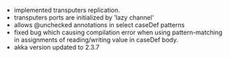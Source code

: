 
- implemented transputers replication.
- transputers ports are initialized by 'lazy channel' 
- allows @unchecked annotations in select caseDef patterns
- fixed bug which causing compilation error when using pattern-matching in assignments of reading/writing value in caseDef body.
- akka version updated to 2.3.7


